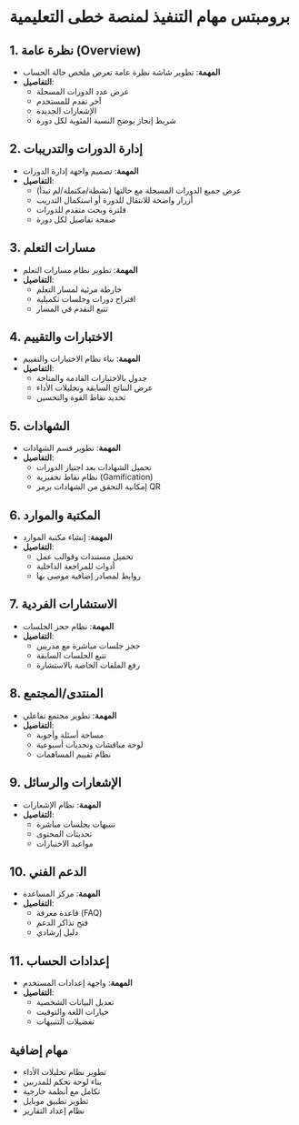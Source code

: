 # برومبتس مهام التنفيذ لمنصة خطى التعليمية

## 1. نظرة عامة (Overview)
- **المهمة**: تطوير شاشة نظرة عامة تعرض ملخص حالة الحساب
- **التفاصيل**:
  - عرض عدد الدورات المسجلة
  - آخر تقدم للمستخدم
  - الإشعارات الجديدة
  - شريط إنجاز يوضح النسبة المئوية لكل دورة

## 2. إدارة الدورات والتدريبات
- **المهمة**: تصميم واجهة إدارة الدورات
- **التفاصيل**:
  - عرض جميع الدورات المسجلة مع حالتها (نشطة/مكتملة/لم تبدأ)
  - أزرار واضحة للانتقال للدورة أو استكمال التدريب
  - فلترة وبحث متقدم للدورات
  - صفحة تفاصيل لكل دورة

## 3. مسارات التعلم
- **المهمة**: تطوير نظام مسارات التعلم
- **التفاصيل**:
  - خارطة مرئية لمسار التعلم
  - اقتراح دورات وجلسات تكميلية
  - تتبع التقدم في المسار

## 4. الاختبارات والتقييم
- **المهمة**: بناء نظام الاختبارات والتقييم
- **التفاصيل**:
  - جدول بالاختبارات القادمة والمتاحة
  - عرض النتائج السابقة وتحليلات الأداء
  - تحديد نقاط القوة والتحسين

## 5. الشهادات
- **المهمة**: تطوير قسم الشهادات
- **التفاصيل**:
  - تحميل الشهادات بعد اجتياز الدورات
  - نظام نقاط تحفيزية (Gamification)
  - إمكانية التحقق من الشهادات برمز QR

## 6. المكتبة والموارد
- **المهمة**: إنشاء مكتبة الموارد
- **التفاصيل**:
  - تحميل مستندات وقوالب عمل
  - أدوات للمراجعة الداخلية
  - روابط لمصادر إضافية موصى بها

## 7. الاستشارات الفردية
- **المهمة**: نظام حجز الجلسات
- **التفاصيل**:
  - حجز جلسات مباشرة مع مدربين
  - تتبع الجلسات السابقة
  - رفع الملفات الخاصة بالاستشارة

## 8. المنتدى/المجتمع
- **المهمة**: تطوير مجتمع تفاعلي
- **التفاصيل**:
  - مساحة أسئلة وأجوبة
  - لوحة مناقشات وتحديات أسبوعية
  - نظام تقييم المساهمات

## 9. الإشعارات والرسائل
- **المهمة**: نظام الإشعارات
- **التفاصيل**:
  - تنبيهات بجلسات مباشرة
  - تحديثات المحتوى
  - مواعيد الاختبارات

## 10. الدعم الفني
- **المهمة**: مركز المساعدة
- **التفاصيل**:
  - قاعدة معرفة (FAQ)
  - فتح تذاكر الدعم
  - دليل إرشادي

## 11. إعدادات الحساب
- **المهمة**: واجهة إعدادات المستخدم
- **التفاصيل**:
  - تعديل البيانات الشخصية
  - خيارات اللغة والتوقيت
  - تفضيلات التنبيهات

## مهام إضافية
- تطوير نظام تحليلات الأداء
- بناء لوحة تحكم للمدربين
- تكامل مع أنظمة خارجية
- تطوير تطبيق موبايل
- نظام إعداد التقارير
